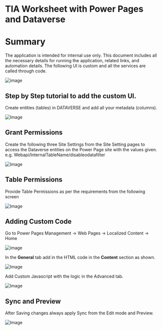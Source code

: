 # TIA Worksheet with Power Pages and Dataverse
# Summary
The application is intended for internal use only. This document includes all the necessary details for running the application, related links, and automation details.
The following UI is custom and all the services are called through code. 

![image](https://github.com/user-attachments/assets/1eaa2e0e-8091-47cb-966d-a9f9434b6d04)

## Step by Step tutorial to add the custom UI.

Create entities (tables) in DATAVERSE and add all your metadata (columns). 


![Image](https://github.com/user-attachments/assets/514e45e7-3e09-4e71-b876-d0e90a512a62)

## Grant Permissions

Create the following three Site Settings from the Site Setting pages to access the Dataverse entities on the Power Page site with the values given. 
e.g. Webapi/InternalTableName/disableodatafilter

![Image](https://github.com/user-attachments/assets/2e5a76fe-777b-4d77-95bb-7a020f25d297)

## Table Permissions
Provide Table Permissions as per the requirements from the following screen

![Image](https://github.com/user-attachments/assets/ff2272a8-2a4c-4a03-b3d8-22e3aef0782e)


## Adding Custom Code
Go to Power Pages Management -> Web Pages -> Localized Content -> Home

![image](https://github.com/user-attachments/assets/ad157af8-2b0f-43b3-b121-da4dee99e075)

In the **General** tab add in the HTML code in the **Content** section as shown. 


![Image](https://github.com/user-attachments/assets/3ba441b3-2fc5-44b9-be53-8feca1b8a284)


Add Custom Javascript with the logic in the Advanced tab. 


![Image](https://github.com/user-attachments/assets/71e2b0e0-949c-4448-a233-22201f031314)

## Sync and Preview
After Saving changes always apply Sync from the Edit mode and Preview. 

![Image](https://github.com/user-attachments/assets/0e194aad-3ca8-4475-b1ce-77549ae45df5)


